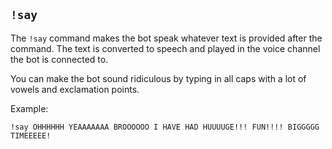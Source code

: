 ## `!say`

The `!say` command makes the bot speak whatever text is provided after the command. The text is converted to speech and played in the voice channel the bot is connected to.

You can make the bot sound ridiculous by typing in all caps with a lot of vowels and exclamation points.

Example:
```
!say OHHHHHH YEAAAAAAA BROOOOOO I HAVE HAD HUUUUGE!!! FUN!!!! BIGGGGG TIMEEEEE!
```